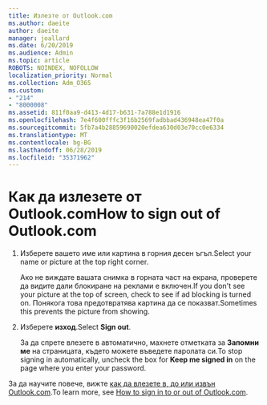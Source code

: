 ```yaml
---
title: Излезте от Outlook.com
ms.author: daeite
author: daeite
manager: joallard
ms.date: 6/20/2019
ms.audience: Admin
ms.topic: article
ROBOTS: NOINDEX, NOFOLLOW
localization_priority: Normal
ms.collection: Adm_O365
ms.custom:
- "214"
- "8000008"
ms.assetid: 811f0aa9-d413-4d17-b631-7a788e1d1916
ms.openlocfilehash: 7e4f600fffc3f16b2569fadbbad436948ea47f0a
ms.sourcegitcommit: 5fb7a4b28859690020efdea630d03e70cc0e6334
ms.translationtype: MT
ms.contentlocale: bg-BG
ms.lasthandoff: 06/28/2019
ms.locfileid: "35371962"
---
```

# <a name="how-to-sign-out-of-outlookcom"></a><span data-ttu-id="2c7b7-102">Как да излезете от Outlook.com</span><span class="sxs-lookup"><span data-stu-id="2c7b7-102">How to sign out of Outlook.com</span></span>

1. <span data-ttu-id="2c7b7-103">Изберете вашето име или картина в горния десен ъгъл.</span><span class="sxs-lookup"><span data-stu-id="2c7b7-103">Select your name or picture at the top right corner.</span></span>

    <span data-ttu-id="2c7b7-104">Ако не виждате вашата снимка в горната част на екрана, проверете да видите дали блокиране на реклами е включен.</span><span class="sxs-lookup"><span data-stu-id="2c7b7-104">If you don't see your picture at the top of screen, check to see if ad blocking is turned on.</span></span> <span data-ttu-id="2c7b7-105">Понякога това предотвратява картина да се показват.</span><span class="sxs-lookup"><span data-stu-id="2c7b7-105">Sometimes this prevents the picture from showing.</span></span>

2. <span data-ttu-id="2c7b7-106">Изберете **изход**.</span><span class="sxs-lookup"><span data-stu-id="2c7b7-106">Select **Sign out**.</span></span>

    <span data-ttu-id="2c7b7-107">За да спрете влезете в автоматично, махнете отметката за **Запомни ме** на страницата, където можете въведете паролата си.</span><span class="sxs-lookup"><span data-stu-id="2c7b7-107">To stop signing in automatically, uncheck the box for **Keep me signed in** on the page where you enter your password.</span></span>

<span data-ttu-id="2c7b7-108">За да научите повече, вижте [как да влезете в, до или извън Outlook.com](https://support.office.com/article/e08eb8ac-ac27-49f4-a400-a47311e1ee7e?wt.mc_id=Office_Outlook_com_Alchemy).</span><span class="sxs-lookup"><span data-stu-id="2c7b7-108">To learn more, see [How to sign in to or out of Outlook.com](https://support.office.com/article/e08eb8ac-ac27-49f4-a400-a47311e1ee7e?wt.mc_id=Office_Outlook_com_Alchemy).</span></span>
  